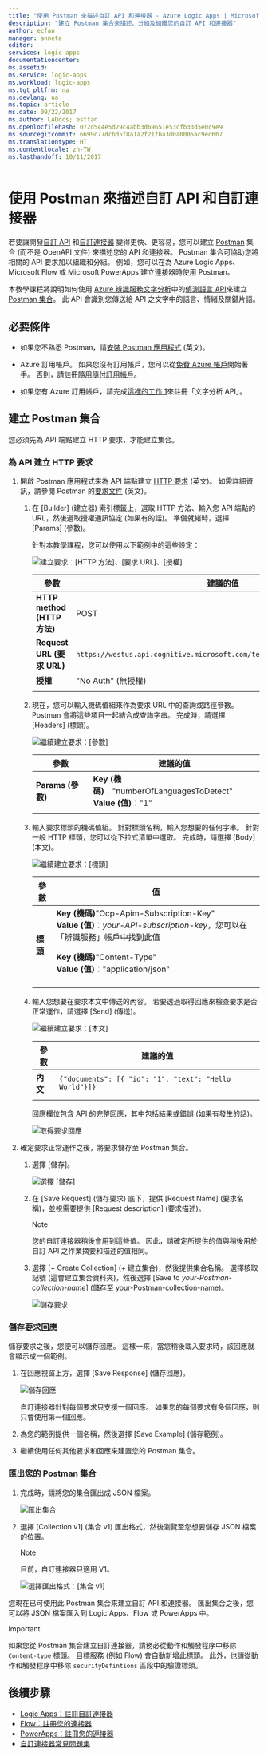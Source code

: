 ```yaml
---
title: "使用 Postman 來描述自訂 API 和連接器 - Azure Logic Apps | Microsoft Docs"
description: "建立 Postman 集合來描述、分組及組織您的自訂 API 和連接器"
author: ecfan
manager: anneta
editor: 
services: logic-apps
documentationcenter: 
ms.assetid: 
ms.service: logic-apps
ms.workload: logic-apps
ms.tgt_pltfrm: na
ms.devlang: na
ms.topic: article
ms.date: 09/22/2017
ms.author: LADocs; estfan
ms.openlocfilehash: 072d544e5d29c4abb3d69651e53cfb33d5e0c9e9
ms.sourcegitcommit: 6699c77dcbd5f8a1a2f21fba3d0a0005ac9ed6b7
ms.translationtype: HT
ms.contentlocale: zh-TW
ms.lasthandoff: 10/11/2017
---
```

# <a name="describe-custom-apis-and-custom-connectors-with-postman"></a>使用 Postman 來描述自訂 API 和自訂連接器

若要讓開發[自訂 API](../logic-apps/logic-apps-create-api-app.md) 和[自訂連接器](../logic-apps/custom-connector-overview.md) 變得更快、更容易，您可以建立 [Postman](https://www.getpostman.com/) 集合 (而不是 OpenAPI 文件) 來描述您的 API 和連接器。 Postman 集合可協助您將相關的 API 要求加以組織和分組。 例如，您可以在為 Azure Logic Apps、Microsoft Flow 或 Microsoft PowerApps 建立連接器時使用 Postman。 

本教學課程將說明如何使用 [Azure 辨識服務文字分析](https://azure.microsoft.com/services/cognitive-services/text-analytics/)中的[偵測語言 API](https://westus.dev.cognitive.microsoft.com/docs/services/TextAnalytics.V2.0/operations/56f30ceeeda5650db055a3c7)來建立 [Postman 集合](https://www.getpostman.com/docs/postman/collections/creating_collections)。 此 API 會識別您傳送給 API 之文字中的語言、情緒及關鍵片語。

## <a name="prerequisites"></a>必要條件

* 如果您不熟悉 Postman，請[安裝 Postman 應用程式](https://www.getpostman.com/apps) \(英文\)。

* Azure 訂用帳戶。 如果您沒有訂用帳戶，您可以從[免費 Azure 帳戶](https://azure.microsoft.com/free/)開始著手。 否則，請註冊[隨用隨付訂用帳戶](https://azure.microsoft.com/pricing/purchase-options/)。

* 如果您有 Azure 訂用帳戶，請完成[這裡的工作 1](../cognitive-services/text-analytics/how-tos/text-analytics-how-to-signup.md)來註冊「文字分析 API」。 

## <a name="create-a-postman-collection"></a>建立 Postman 集合

您必須先為 API 端點建立 HTTP 要求，才能建立集合。 

### <a name="create-an-http-request-for-your-api"></a>為 API 建立 HTTP 要求

1. 開啟 Postman 應用程式來為 API 端點建立 [HTTP 要求](https://www.getpostman.com/docs/postman/sending_api_requests/requests) \(英文\)。 如需詳細資訊，請參閱 Postman 的[要求文件](https://www.getpostman.com/docs/postman/sending_api_requests/requests) \(英文\)。

   1. 在 [Builder] \(建立器\) 索引標籤上，選取 HTTP 方法、輸入您 API 端點的 URL，然後選取授權通訊協定 (如果有的話)。 
   準備就緒時，選擇 [Params] \(參數\)。

      針對本教學課程，您可以使用以下範例中的這些設定：

      ![建立要求：[HTTP 方法]、[要求 URL]、[授權]](./media/custom-connector-api-postman-collection/01-create-api-http-request.png)

      | 參數 | 建議的值 | 
      | --------- | --------------- | 
      | **HTTP method (HTTP 方法)** | POST | 
      | **Request URL (要求 URL)** | `https://westus.api.cognitive.microsoft.com/text/analytics/v2.0/languages` | | 
      | **授權** | "No Auth" (無授權) | | 
      ||| 

   2. 現在，您可以輸入機碼值組來作為要求 URL 中的查詢或路徑參數。 Postman 會將這些項目一起結合成查詢字串。
   完成時，請選擇 [Headers] \(標頭\)。

      ![繼續建立要求：[參數]](./media/custom-connector-api-postman-collection/02-create-api-http-request-params.png)

      | 參數 | 建議的值 | 
      | --------- | --------------- | 
      | **Params (參數)** | **Key (機碼)**："numberOfLanguagesToDetect" </br>**Value (值)**："1" | 
      ||| 

   3. 輸入要求標頭的機碼值組。 
   針對標頭名稱，輸入您想要的任何字串。 針對一般 HTTP 標頭，您可以從下拉式清單中選取。 完成時，請選擇 [Body] \(本文\)。 
   
      ![繼續建立要求：[標頭]](./media/custom-connector-api-postman-collection/03-create-api-http-request-header.png)

      | 參數 | 值 | 
      | --------- | ----- | 
      | **標頭** | **Key (機碼)**"Ocp-Apim-Subscription-Key" </br>**Value (值)**：*your-API-subscription-key*，您可以在「辨識服務」帳戶中找到此值 <p>**Key (機碼)**"Content-Type" </br> **Value (值)**："application/json" | 
      ||| 

   4. 輸入您想要在要求本文中傳送的內容。 
   若要透過取得回應來檢查要求是否正常運作，請選擇 [Send] \(傳送\)。 
   
      ![繼續建立要求：[本文]](./media/custom-connector-api-postman-collection/04-create-api-http-request-body.png)

      | 參數 | 建議的值 | 
      | --------- | --------------- |    
      | **內文** | ```{"documents": [{ "id": "1", "text": "Hello World"}]}``` | 
      ||| 

      回應欄位包含 API 的完整回應，其中包括結果或錯誤 (如果有發生的話)。

      ![取得要求回應](./media/custom-connector-api-postman-collection/05-create-api-http-request-response.png)

2. 確定要求正常運作之後，將要求儲存至 Postman 集合。 

   1. 選擇 [儲存]。 
      
      ![選擇 [儲存]](./media/custom-connector-api-postman-collection/06a-save-request.png)
 
   2. 在 [Save Request] \(儲存要求\) 底下，提供 [Request Name] \(要求名稱\)，並視需要提供 [Request description] \(要求描述\)。 

      > [!NOTE]
      > 您的自訂連接器稍後會用到這些值。 因此，請確定所提供的值與稍後用於自訂 API 之作業摘要和描述的值相同。

   3. 選擇 [+ Create Collection] \(+ 建立集合\)，然後提供集合名稱。 
   選擇核取記號 (這會建立集合資料夾)，然後選擇 [Save to *your-Postman-collection-name*] \(儲存至 your-Postman-collection-name\)。

      ![儲存要求](./media/custom-connector-api-postman-collection/06b-save-request.png)

### <a name="save-the-request-response"></a>儲存要求回應

儲存要求之後，您便可以儲存回應。 這樣一來，當您稍後載入要求時，該回應就會顯示成一個範例。

1. 在回應視窗上方，選擇 [Save Response] \(儲存回應\)。 

   ![儲存回應](./media/custom-connector-api-postman-collection/07-create-api-http-request-save-response.png)

   自訂連接器針對每個要求只支援一個回應。 
   如果您的每個要求有多個回應，則只會使用第一個回應。

2. 為您的範例提供一個名稱，然後選擇 [Save Example] \(儲存範例\)。

3. 繼續使用任何其他要求和回應來建置您的 Postman 集合。

### <a name="export-your-postman-collection"></a>匯出您的 Postman 集合

1. 完成時，請將您的集合匯出成 JSON 檔案。

   ![匯出集合](./media/custom-connector-api-postman-collection/08-export-http-request.png)

2. 選擇 [Collection v1] \(集合 v1\) 匯出格式，然後瀏覽至您想要儲存 JSON 檔案的位置。

   > [!NOTE]
   > 目前，自訂連接器只適用 V1。

   ![選擇匯出格式：[集合 v1]](./media/custom-connector-api-postman-collection/09-export-format.png)
   
您現在已可使用此 Postman 集合來建立自訂 API 和連接器。 匯出集合之後，您可以將 JSON 檔案匯入到 Logic Apps、Flow 或 PowerApps 中。

> [!IMPORTANT]
> 如果您從 Postman 集合建立自訂連接器，請務必從動作和觸發程序中移除 `Content-type` 標頭。 目標服務 (例如 Flow) 會自動新增此標頭。 此外，也請從動作和觸發程序中移除 `securityDefintions` 區段中的驗證標頭。

## <a name="next-steps"></a>後續步驟

* [Logic Apps：註冊自訂連接器](../logic-apps/logic-apps-custom-connector-register.md)
* [Flow：註冊您的連接器](https://ms.flow.microsoft.com/documentation/register-custom-api/#register-your-custom-connector)
* [PowerApps：註冊您的連接器](https://powerapps.microsoft.com/tutorials/register-custom-api/#register-your-custom-connector)
* [自訂連接器常見問題集](../logic-apps/custom-connector-faq.md)
